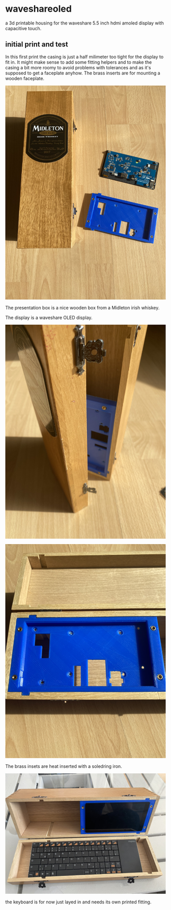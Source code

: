 # waveshareoled
a 3d printable housing for the waveshare 5.5 inch hdmi amoled display with capacitive touch.

## initial print and test
In this first print the casing is just a half milimeter too tight for the display to fit in. It might make sense to add some fitting helpers and to make the casing a bit more roomy to avoid problems with tolerances and as it's supposed to get a faceplate anyhow.
The brass inserts are for mounting a wooden faceplate.

![Whiskey box, display, and initial print](images/photo.jpeg)

The presentation box is a nice wooden box from a Midleton irish whiskey. 

The display is a waveshare OLED display.

![print in half opened box](images/photo-2.jpeg)


![print in box](images/photo-3.jpeg)


The brass insets are heat inserted with a soledring iron.

![box with screen and keyboard](images/photo-4.jpeg)

the keyboard is for now just layed in and needs its own printed fitting.